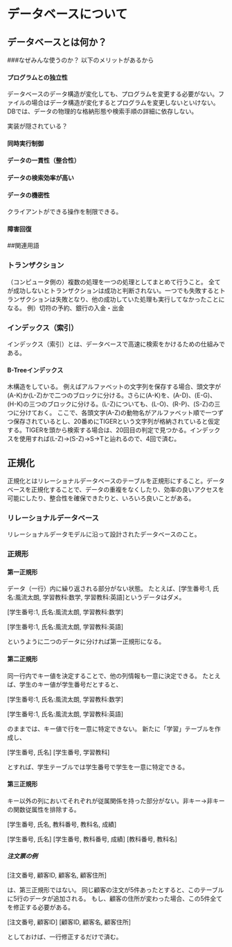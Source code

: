 # データベースについて

## データベースとは何か？

###なぜみんな使うのか？
以下のメリットがあるから

#### プログラムとの独立性
データベースのデータ構造が変化しても、プログラムを変更する必要がない。ファイルの場合はデータ構造が変化するとプログラムを変更しないといけない。
DBでは、データの物理的な格納形態や検索手順の詳細に依存しない。

実装が隠されている？

#### 同時実行制御

#### データの一貫性（整合性）

#### データの検索効率が高い

#### データの機密性
クライアントができる操作を制限できる。

#### 障害回復


##関連用語
### トランザクション
（コンピュータ側の）複数の処理を一つの処理としてまとめて行うこと。
全てが成功しないとトランザクションは成功と判断されない。一つでも失敗するとトランザクションは失敗となり、他の成功していた処理も実行してなかったことになる。
例）切符の予約、銀行の入金・出金


### インデックス（索引）
インデックス（索引）とは、データベースで高速に検索をかけるための仕組みである。

#### B-Treeインデックス
木構造をしている。
例えばアルファベットの文字列を保存する場合、頭文字が(A-K)か(L-Z)かで二つのブロックに分ける。さらに(A-K)を、(A-D)、(E-G)、(H-K)の三つのブロックに分ける。(L-Z)についても、(L-O)、(R-P)、(S-Z)の三つに分けておく。
ここで、各頭文字(A-Z)の動物名がアルファベット順で一つずつ保存されているとし、20番めにTIGERという文字列が格納されていると仮定する。TIGERを頭から検索する場合は、20回目の判定で見つかる。インデックスを使用すれば(L-Z)->(S-Z)->S->Tと辿れるので、4回で済む。


## 正規化
正規化とはリレーショナルデータベースのテーブルを正規形にすること。データベースを正規化することで、データの重複をなくしたり、効率の良いアクセスを可能にしたり、整合性を確保できたりと、いろいろ良いことがある。

### リレーショナルデータベース
リレーショナルデータモデルに沿って設計されたデータベースのこと。

### 正規形

#### 第一正規形
データ（一行）内に繰り返される部分がない状態。
たとえば、[学生番号:1, 氏名:風流太朗, 学習教科:数学, 学習教科:英語]というデータはダメ。

[学生番号:1, 氏名:風流太朗, 学習教科:数学]

[学生番号:1, 氏名:風流太朗, 学習教科:英語]

というように二つのデータに分ければ第一正規形になる。

#### 第二正規形
同一行内でキー値を決定することで、他の列情報も一意に決定できる。
たとえば、学生のキー値が学生番号だとすると、

[学生番号:1, 氏名:風流太朗, 学習教科:数学]

[学生番号:1, 氏名:風流太朗, 学習教科:英語]

のままでは、キー値で行を一意に特定できない。
新たに「学習」テーブルを作成し、

[学生番号, 氏名] [学生番号, 学習教科]
						 
とすれば、学生テーブルでは学生番号で学生を一意に特定できる。

#### 第三正規形
キー以外の列においてそれぞれが従属関係を持った部分がない。非キー→非キーの関数従属性を排除する。

[学生番号, 氏名, 教科番号, 教科名, 成績]

[学生番号, 氏名] [学生番号, 教科番号, 成績] [教科番号, 教科名]


##### 注文票の例
[注文番号, 顧客ID, 顧客名, 顧客住所]

は、第三正規形ではない。
同じ顧客の注文が5件あったとすると、このテーブルに5行のデータが追加される。
もし、顧客の住所が変わった場合、この5件全てを修正する必要がある。

[注文番号, 顧客ID] [顧客ID, 顧客名, 顧客住所]

としておけば、一行修正するだけで済む。




